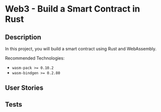 # Web3 - Build a Smart Contract in Rust

## Description

In this project, you will build a smart contract using Rust and WebAssembly.

Recommended Technologies:

- `wasm-pack >= 0.10.2`
- `wasm-bindgen >= 0.2.80`

## User Stories

## Tests
